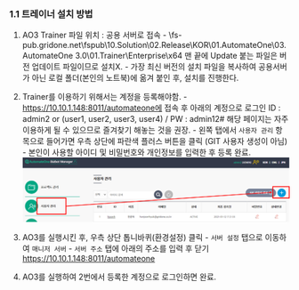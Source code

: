 ### 1.1 트레이너 설치 방법
   1. AO3 Trainer 파일 위치 : 공용 서버로 접속
    - \\fs-pub.gridone.net\fspub\10.Solution\02.Release\KOR\01.AutomateOne\03.AutomateOne 3.0\01.Trainer\Enterprise\x64
      맨 끝에 Update 붙는 파일은 버전 업데이트 파일이므로 설치X.
    - 가장 최신 버전의 설치 파일을 복사하여 공용서버가 아닌 로컬 폴더(본인의 노트북)에 옮겨 붙인 후, 설치를 진행한다. 

   2. Trainer를 이용하기 위해서는 계정을 등록해야함.
    - https://10.10.1.148:8011/automateone에 접속 후 아래의 계정으로 로그인
       ID : admin2 or (user1, user2, user3, user4) / PW : admin12#
       해당 페이지는 자주 이용하게 될 수 있으므로 즐겨찾기 해놓는 것을 권장. 
    - 왼쪽 탭에서 `사용자 관리` 항목으로 들어가면 우측 상단에 파란색 플러스 버튼을 클릭 (GIT 사용자 생성이 아님)
    - 본인이 사용할 아이디 및 비밀번호와 개인정보를 입력한 후 등록 완료.
![사용자 관리탭](1.png) 

   3. AO3를 실행시킨 후, 우측 상단 톱니바퀴(환경설정) 클릭
    - `서버 설정` 탭으로 이동하여 `매니저 서버` - `서버 주소` 탭에 아래의 주소를 입력 후 닫기
       https://10.10.1.148:8011/automateone

   4. AO3를 실행하여 2번에서 등록한 계정으로 로그인하면 완료.